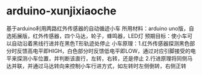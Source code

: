# arduino-xunjixiaoche
基于arduino利用两路红外传感器的自动循迹小车
所用材料：arduino uno版，自选拓展版，红外传感器，四个马达，轮子，蜂鸣器，LED灯
预期目标：使小车可以自动沿着黑线行进并在黑色T形轨迹处停止
小车原理：1.红外传感器探测黑色部分时反馈高电平即HIGH，白色部分时反馈低电平即LOW，通过对应引脚接受的电平来探测小车位置，并判断该直行，左转，右转，还是停止
2.行进原理将同侧马达并联，并通过马达转向来控制小车行进方式，如左转时左侧倒转，右侧正转
